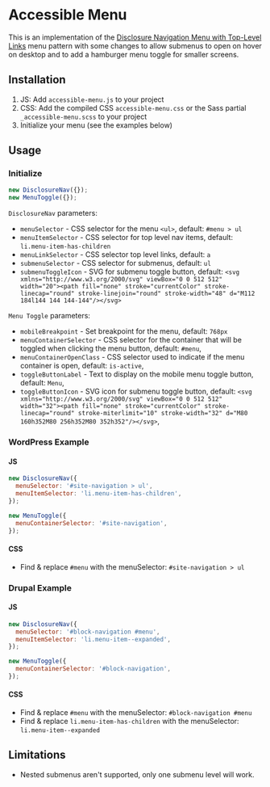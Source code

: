 # Accessible Menu

This is an implementation of the [Disclosure Navigation Menu with Top-Level Links](https://www.w3.org/WAI/ARIA/apg/patterns/disclosure/examples/disclosure-navigation-hybrid/
) menu pattern with some changes to allow submenus to open on hover on desktop and to add a hamburger menu toggle for smaller screens.

## Installation

1. JS: Add `accessible-menu.js` to your project
1. CSS: Add the compiled CSS `accessible-menu.css` or the Sass partial `_accessible-menu.scss` to your project
1. Initialize your menu (see the examples below)

## Usage

### Initialize

```js
new DisclosureNav({});
new MenuToggle({});
```

`DisclosureNav` parameters:

- `menuSelector` - CSS selector for the menu `<ul>`, default: `#menu > ul`
- `menuItemSelector` - CSS selector for top level nav items, default: `li.menu-item-has-children`
- `menuLinkSelector` - CSS selector top level links, default: `a`
- `submenuSelector` - CSS selector for submenus, default: `ul`
- `submenuToggleIcon` - SVG for submenu toggle button, default: `<svg xmlns="http://www.w3.org/2000/svg" viewBox="0 0 512 512" width="20"><path fill="none" stroke="currentColor" stroke-linecap="round" stroke-linejoin="round" stroke-width="48" d="M112 184l144 144 144-144"/></svg>`

`Menu Toggle` parameters:

- `mobileBreakpoint` - Set breakpoint for the menu, default: `768px`
- `menuContainerSelector` - CSS selector for the container that will be toggled when clicking the menu button, default: `#menu`,
- `menuContainerOpenClass` - CSS selector used to indicate if the menu container is open, default: `is-active`,
- `toggleButtonLabel` - Text to display on the mobile menu toggle button, default: `Menu`,
- `toggleButtonIcon` - SVG icon for submenu toggle button, default: `<svg xmlns="http://www.w3.org/2000/svg" viewBox="0 0 512 512" width="32"><path fill="none" stroke="currentColor" stroke-linecap="round" stroke-miterlimit="10" stroke-width="32" d="M80 160h352M80 256h352M80 352h352"/></svg>`,

### WordPress Example

#### JS
```js
new DisclosureNav({
  menuSelector: '#site-navigation > ul',
  menuItemSelector: 'li.menu-item-has-children',
});

new MenuToggle({
  menuContainerSelector: '#site-navigation',
});
```

#### CSS
  - Find & replace `#menu` with the menuSelector: `#site-navigation > ul`

### Drupal Example
#### JS
```js
new DisclosureNav({
  menuSelector: '#block-navigation #menu',
  menuItemSelector: 'li.menu-item--expanded',
});

new MenuToggle({
  menuContainerSelector: '#block-navigation',
});
```
#### CSS
  - Find & replace `#menu` with the menuSelector: `#block-navigation #menu`
  - Find & replace `li.menu-item-has-children` with the menuSelector: `li.menu-item--expanded`

## Limitations

- Nested submenus aren't supported, only one submenu level will work.

